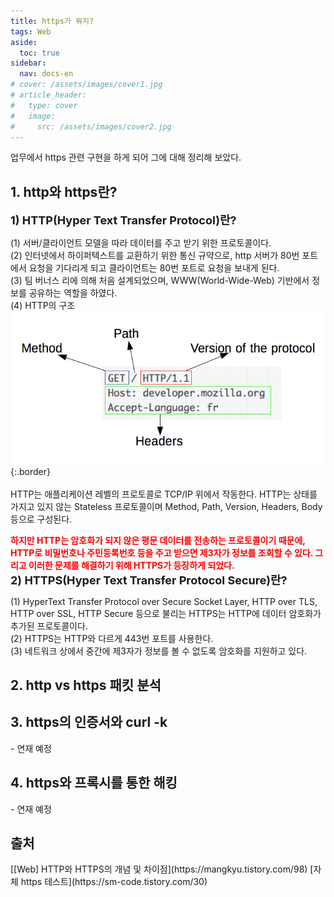 ```yaml
---
title: https가 뭐지?
tags: Web
aside:
  toc: true
sidebar:
  nav: docs-en
# cover: /assets/images/cover1.jpg
# article_header:
#   type: cover
#   image:
#     src: /assets/images/cover2.jpg
---
```


업무에서 https 관련 구현을 하게 되어 그에 대해 정리해 보았다.

<!-- more -->

<h2 id="h1">1. http와 https란?</h2>
<span style="font-size: 18px; font-weight: bold"> 
1) HTTP(Hyper Text Transfer Protocol)란? 
</span>  

(1) 서버/클라이언트 모델을 따라 데이터를 주고 받기 위한 프로토콜이다.  
(2) 인터넷에서 하이퍼텍스트를 교환하기 위한 통신 규약으로, http 서버가 80번 포트에서 요청을 기다리게 되고 클라이언트는 80번 포트로 요청을 보내게 된다.  
(3) 팀 버너스 리에 의해 처음 설계되었으며, WWW(World-Wide-Web) 기반에서 정보를 공유하는 역할을 하였다.  
(4) HTTP의 구조  
![Image](/assets/postimage/http_structure.png){:.border}
<br><br>
HTTP는 애플리케이션 레벨의 프로토콜로 TCP/IP 위에서 작동한다. HTTP는 상태를 가지고 있지 않는 Stateless 프로토콜이며 Method, Path, Version, Headers, Body 등으로 구성된다.  

<span style="color: red; font-weight: bold">
하지만 HTTP는 암호화가 되지 않은 평문 데이터를 전송하는 프로토콜이기 때문에, HTTP로 비밀번호나 주민등록번호 등을 주고 받으면 제3자가 정보를 조회할 수 있다. 그리고 이러한 문제를 해결하기 위해 HTTPS가 등장하게 되었다.
</span>

<br>
<span style="font-size: 18px; font-weight: bold"> 
2) HTTPS(Hyper Text Transfer Protocol Secure)란? 
</span>  

(1) HyperText Transfer Protocol over Secure Socket Layer, HTTP over TLS, HTTP over SSL, HTTP Secure 등으로 불리는 HTTPS는 HTTP에 데이터 암호화가 추가된 프로토콜이다.  
(2) HTTPS는 HTTP와 다르게 443번 포트를 사용한다.  
(3) 네트워크 상에서 중간에 제3자가 정보를 볼 수 없도록 암호화를 지원하고 있다.  


<h2 id="h2">2. http vs https 패킷 분석</h2>

<h2 id="h3">3. https의 인증서와 curl -k</h2>
- 연재 예정

<h2 id="h4">4. https와 프록시를 통한 해킹</h2>
- 연재 예정

<h2 id="h5">출처</h2>
[[Web] HTTP와 HTTPS의 개념 및 차이점](https://mangkyu.tistory.com/98)  
[자체 https 테스트](https://sm-code.tistory.com/30)